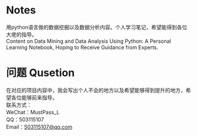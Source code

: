 # Notes
用python语言做的数据挖掘以及数据分析内容。个人学习笔记，希望能得到各位大佬的指导。  
Content on Data Mining and Data Analysis Using Python: A Personal Learning Notebook, Hoping to Receive Guidance from Experts.
# 问题 Qusetion
在对应的项目内容中，我会写出个人不会的地方以及希望能够得到提升的地方，希望各位能够前来指导。  
联系方式：  
WeChat：MustPass_L  
QQ：503115107        
Email：503115107@qq.com
